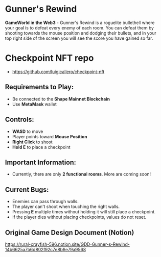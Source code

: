 # Gunner's Rewind  
**GameWorld in the Web3** -
Gunner's Rewind is a roguelite bullethell where your goal is to defeat every enemy of each room. You can defeat them by shooting towards the mouse position and dodging their bullets, and in your top right side of the screen you will see the score you have gained so far. 

# Checkpoint NFT repo
- https://github.com/luigicallero/checkpoint-nft

## Requirements to Play:
- Be connected to the **Shape Mainnet Blockchain**
- Use **MetaMask** wallet

## Controls:
- **WASD** to move
- Player points toward **Mouse Position**
- **Right Click** to shoot
- **Hold E** to place a checkpoint

## Important Information:
- Currently, there are only **2 functional rooms**. More are coming soon!

## Current Bugs:
- Enemies can pass through walls.
- The player can't shoot when touching the right walls.
- Pressing **E** multiple times without holding it will still place a checkpoint.
- If the player dies without placing checkpoints, values do not reset.

## Original Game Design Document (Notion)
https://rural-crayfish-596.notion.site/GDD-Gunner-s-Rewind-14b6625a7b6d802f92c7e8b9e79a9568
